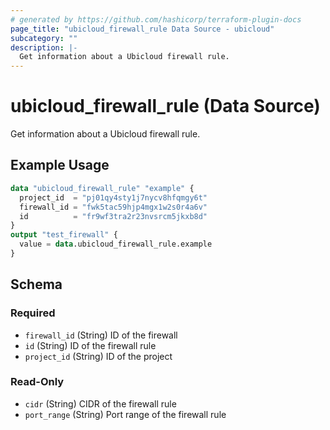 ```yaml
---
# generated by https://github.com/hashicorp/terraform-plugin-docs
page_title: "ubicloud_firewall_rule Data Source - ubicloud"
subcategory: ""
description: |-
  Get information about a Ubicloud firewall rule.
---
```


# ubicloud_firewall_rule (Data Source)

Get information about a Ubicloud firewall rule.

## Example Usage

```terraform
data "ubicloud_firewall_rule" "example" {
  project_id  = "pj01qy4sty1j7nycv8hfqmgy6t"
  firewall_id = "fwk5tac59hjp4mgx1w2s0r4a6v"
  id          = "fr9wf3tra2r23nvsrcm5jkxb8d"
}
output "test_firewall" {
  value = data.ubicloud_firewall_rule.example
}
```

<!-- schema generated by tfplugindocs -->
## Schema

### Required

- `firewall_id` (String) ID of the firewall
- `id` (String) ID of the firewall rule
- `project_id` (String) ID of the project

### Read-Only

- `cidr` (String) CIDR of the firewall rule
- `port_range` (String) Port range of the firewall rule
